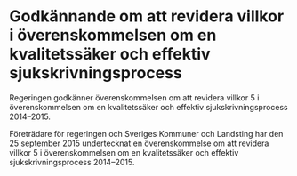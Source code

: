 # Godkännande om att revidera villkor i överenskommelsen om en kvalitetssäker och effektiv sjukskrivningsprocess

Regeringen godkänner överenskommelsen om att revidera villkor 5 i överenskommelsen om en kvalitetssäker och effektiv sjukskrivningsprocess 2014–2015.

Företrädare för regeringen och Sveriges Kommuner och Landsting har den 25 september 2015 undertecknat en överenskommelse om att revidera villkor 5 i överenskommelsen om en kvalitetssäker och effektiv sjukskrivningsprocess 2014–2015.
